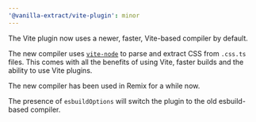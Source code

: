 ```yaml
---
'@vanilla-extract/vite-plugin': minor
---
```


The Vite plugin now uses a newer, faster, Vite-based compiler by default.

The new compiler uses [`vite-node`](https://github.com/vitest-dev/vitest/tree/main/packages/vite-node) to parse and extract CSS from `.css.ts` files. This comes with all the benefits of using Vite, faster builds and the ability to use Vite plugins.

The new compiler has been used in Remix for a while now.

The presence of `esbuildOptions` will switch the plugin to the old esbuild-based compiler.
